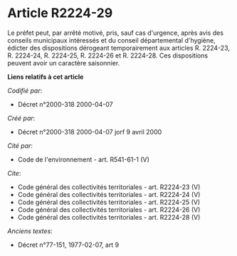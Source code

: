# Article R2224-29

Le préfet peut, par arrêté motivé, pris, sauf cas d'urgence, après avis des conseils municipaux intéressés et du conseil
départemental d'hygiène, édicter des dispositions dérogeant temporairement aux articles R. 2224-23, R. 2224-24, R. 2224-25,
R. 2224-26 et R. 2224-28. Ces dispositions peuvent avoir un caractère saisonnier.

**Liens relatifs à cet article**

_Codifié par_:

  - Décret n°2000-318 2000-04-07

_Créé par_:

  - Décret n°2000-318 2000-04-07 jorf 9 avril 2000

_Cité par_:

  - Code de l'environnement - art. R541-61-1 (V)

_Cite_:

  - Code général des collectivités territoriales - art. R2224-23 (V)
  - Code général des collectivités territoriales - art. R2224-24 (V)
  - Code général des collectivités territoriales - art. R2224-25 (V)
  - Code général des collectivités territoriales - art. R2224-26 (V)
  - Code général des collectivités territoriales - art. R2224-28 (V)

_Anciens textes_:

  - Décret n°77-151, 1977-02-07, art 9
